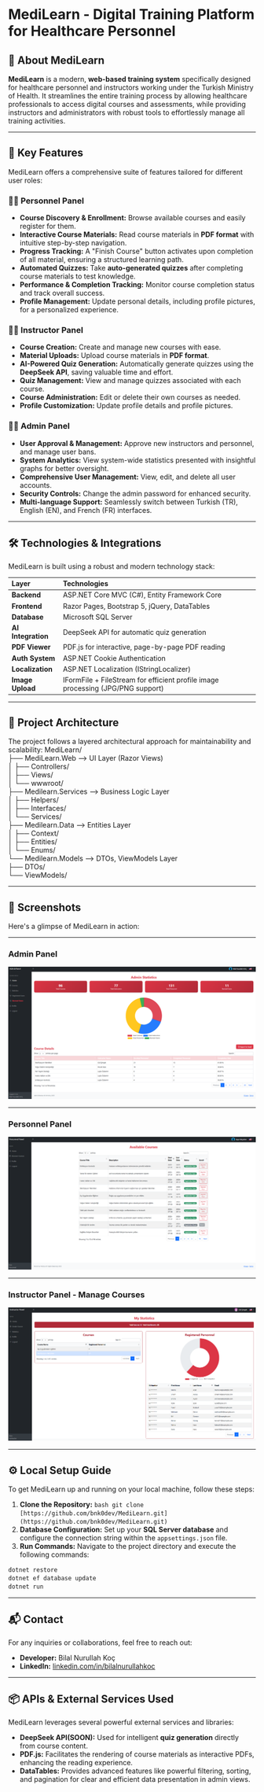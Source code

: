
# MediLearn - Digital Training Platform for Healthcare Personnel

## 📌 About MediLearn

**MediLearn** is a modern, **web-based training system** specifically designed for healthcare personnel and instructors working under the Turkish Ministry of Health. It streamlines the entire training process by allowing healthcare professionals to access digital courses and assessments, while providing instructors and administrators with robust tools to effortlessly manage all training activities.

---

## 🚀 Key Features

MediLearn offers a comprehensive suite of features tailored for different user roles:

### 👨‍⚕️ Personnel Panel

* **Course Discovery & Enrollment:** Browse available courses and easily register for them.
* **Interactive Course Materials:** Read course materials in **PDF format** with intuitive step-by-step navigation.
* **Progress Tracking:** A "Finish Course" button activates upon completion of all material, ensuring a structured learning path.
* **Automated Quizzes:** Take **auto-generated quizzes** after completing course materials to test knowledge.
* **Performance & Completion Tracking:** Monitor course completion status and track overall success.
* **Profile Management:** Update personal details, including profile pictures, for a personalized experience.

### 👩‍🏫 Instructor Panel

* **Course Creation:** Create and manage new courses with ease.
* **Material Uploads:** Upload course materials in **PDF format**.
* **AI-Powered Quiz Generation:** Automatically generate quizzes using the **DeepSeek API**, saving valuable time and effort.
* **Quiz Management:** View and manage quizzes associated with each course.
* **Course Administration:** Edit or delete their own courses as needed.
* **Profile Customization:** Update profile details and profile pictures.

### 👨‍💼 Admin Panel

* **User Approval & Management:** Approve new instructors and personnel, and manage user bans.
* **System Analytics:** View system-wide statistics presented with insightful graphs for better oversight.
* **Comprehensive User Management:** View, edit, and delete all user accounts.
* **Security Controls:** Change the admin password for enhanced security.
* **Multi-language Support:** Seamlessly switch between Turkish (TR), English (EN), and French (FR) interfaces.

---

## 🛠️ Technologies & Integrations

MediLearn is built using a robust and modern technology stack:

| Layer             | Technologies                                                                   |
| :---------------- | :----------------------------------------------------------------------------- |
| **Backend** | ASP.NET Core MVC (C#), Entity Framework Core                                   |
| **Frontend** | Razor Pages, Bootstrap 5, jQuery, DataTables                                   |
| **Database** | Microsoft SQL Server                                                           |
| **AI Integration**| DeepSeek API for automatic quiz generation                                     |
| **PDF Viewer** | PDF.js for interactive, page-by-page PDF reading                               |
| **Auth System** | ASP.NET Cookie Authentication                                                  |
| **Localization** | ASP.NET Localization (IStringLocalizer)                                        |
| **Image Upload** | IFormFile + FileStream for efficient profile image processing (JPG/PNG support)|

---

## 🧩 Project Architecture

The project follows a layered architectural approach for maintainability and scalability:
MediLearn/  
├── MediLearn.Web              --> UI Layer (Razor Views)  
│   ├── Controllers/  
│   ├── Views/  
│   └── wwwroot/  
├── Medilearn.Services         --> Business Logic Layer  
│   ├── Helpers/  
│   ├── Interfaces/  
│   └── Services/  
├── Medilearn.Data             --> Entities Layer  
│   ├── Context/  
│   ├── Entities/  
│   └── Enums/  
└── Medilearn.Models           --> DTOs, ViewModels Layer  
    ├── DTOs/  
    └── ViewModels/

 ---
  ## 📸 Screenshots 
  
Here's a glimpse of MediLearn in action: 

  --- 
  
  ### Admin Panel 
  
  ![Admin Screenshot](gitImages/admin.PNG) 
  
  --- 
  
  ### Personnel Panel 
  ![Personnel Screenshot](gitImages/personel.PNG) 

--- 
### Instructor Panel - Manage Courses 

![Instructor Screenshot](gitImages/instructor.PNG) 

--- 

## ⚙️ Local Setup Guide 
To get MediLearn up and running on your local machine, follow these steps: 

1. **Clone the Repository:** 
```bash git clone [https://github.com/bnk0dev/MediLearn.git](https://github.com/bnk0dev/MediLearn.git) ```
3. **Database Configuration:** 
Set up your **SQL Server database** and configure the connection string within the `appsettings.json` file. 
4. **Run Commands:** 
Navigate to the project directory and execute the following commands: 
```bash 
dotnet restore 
dotnet ef database update 
dotnet run
```

--- 

## 📬 Contact 

For any inquiries or collaborations, feel free to reach out: 
* **Developer:** Bilal Nurullah Koç
 * **LinkedIn:** [linkedin.com/in/bilalnurullahkoc](https://linkedin.com/in/bilalnurullahkoc) 

--- 

## 📦 APIs & External Services Used 

MediLearn leverages several powerful external services and libraries: 
* **DeepSeek API(SOON):** Used for intelligent **quiz generation** directly from course content. 
* **PDF.js:** Facilitates the rendering of course materials as interactive PDFs, enhancing the reading experience. 
* **DataTables:** Provides advanced features like powerful filtering, sorting, and pagination for clear and efficient data presentation in admin views.
